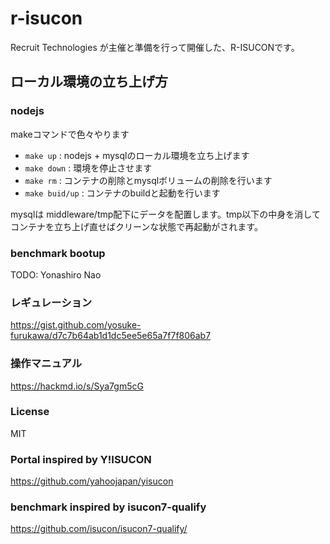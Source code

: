 # r-isucon
Recruit Technologies が主催と準備を行って開催した、R-ISUCONです。

## ローカル環境の立ち上げ方

### nodejs

makeコマンドで色々やります

* `make up`      : nodejs + mysqlのローカル環境を立ち上げます
* `make down`    : 環境を停止させます
* `make rm`      : コンテナの削除とmysqlボリュームの削除を行います
* `make buid/up` : コンテナのbuildと起動を行います

mysqlは middleware/tmp配下にデータを配置します。tmp以下の中身を消してコンテナを立ち上げ直せばクリーンな状態で再起動がされます。

### benchmark bootup

TODO: Yonashiro Nao

### レギュレーション

https://gist.github.com/yosuke-furukawa/d7c7b64ab1d1dc5ee5e65a7f7f806ab7

### 操作マニュアル

https://hackmd.io/s/Sya7gm5cG

### License

MIT

### Portal inspired by Y!ISUCON

https://github.com/yahoojapan/yisucon

### benchmark inspired by isucon7-qualify

https://github.com/isucon/isucon7-qualify/
